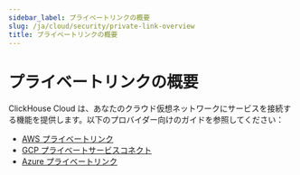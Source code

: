 ```yaml
---
sidebar_label: プライベートリンクの概要
slug: /ja/cloud/security/private-link-overview
title: プライベートリンクの概要
---
```


# プライベートリンクの概要

ClickHouse Cloud は、あなたのクラウド仮想ネットワークにサービスを接続する機能を提供します。以下のプロバイダー向けのガイドを参照してください：

- [AWS プライベートリンク](/ja/cloud/security/aws-privatelink.md)
- [GCP プライベートサービスコネクト](/ja/cloud/security/gcp-private-service-connect.md)
- [Azure プライベートリンク](/ja/cloud/security/azure-privatelink.md)
